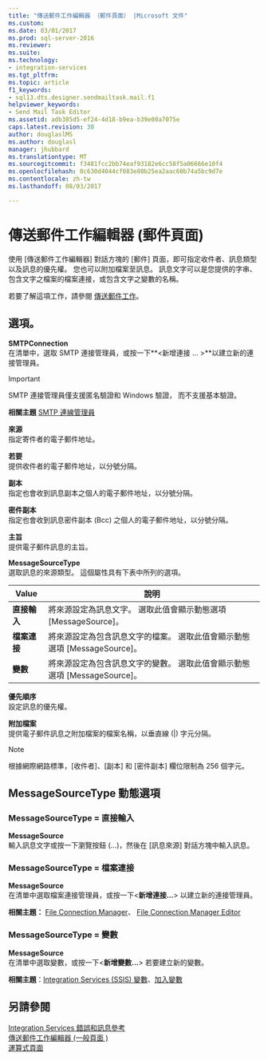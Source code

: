 ```yaml
---
title: "傳送郵件工作編輯器 （郵件頁面） |Microsoft 文件"
ms.custom: 
ms.date: 03/01/2017
ms.prod: sql-server-2016
ms.reviewer: 
ms.suite: 
ms.technology:
- integration-services
ms.tgt_pltfrm: 
ms.topic: article
f1_keywords:
- sql13.dts.designer.sendmailtask.mail.f1
helpviewer_keywords:
- Send Mail Task Editor
ms.assetid: adb385d5-ef24-4d18-b9ea-b39e00a7075e
caps.latest.revision: 30
author: douglaslMS
ms.author: douglasl
manager: jhubbard
ms.translationtype: MT
ms.sourcegitcommit: f3481fcc2bb74eaf93182e6cc58f5a06666e10f4
ms.openlocfilehash: 0c630d4044cf083e80b25ea2aac60b74a5bc9d7e
ms.contentlocale: zh-tw
ms.lasthandoff: 08/03/2017

---
```

# <a name="send-mail-task-editor-mail-page"></a>傳送郵件工作編輯器 (郵件頁面)
  使用 [傳送郵件工作編輯器] 對話方塊的 [郵件] 頁面，即可指定收件者、訊息類型以及訊息的優先權。 您也可以附加檔案至訊息。 訊息文字可以是您提供的字串、包含文字之檔案的檔案連接，或包含文字之變數的名稱。  
  
 若要了解這項工作，請參閱 [傳送郵件工作](../../integration-services/control-flow/send-mail-task.md)。  
  
## <a name="options"></a>選項。  
 **SMTPConnection**  
 在清單中，選取 SMTP 連接管理員，或按一下**\<新增連接 … >**以建立新的連接管理員。  
  
> [!IMPORTANT]  
>  SMTP 連接管理員僅支援匿名驗證和 Windows 驗證， 而不支援基本驗證。  
  
 **相關主題** [SMTP 連線管理員](../../integration-services/connection-manager/smtp-connection-manager.md)  
  
 **來源**  
 指定寄件者的電子郵件地址。  
  
 **若要**  
 提供收件者的電子郵件地址，以分號分隔。  
  
 **副本**  
 指定也會收到訊息副本之個人的電子郵件地址，以分號分隔。  
  
 **密件副本**  
 指定也會收到訊息密件副本 (Bcc) 之個人的電子郵件地址，以分號分隔。  
  
 **主旨**  
 提供電子郵件訊息的主旨。  
  
 **MessageSourceType**  
 選取訊息的來源類型。 這個屬性具有下表中所列的選項。  
  
|Value|說明|  
|-----------|-----------------|  
|**直接輸入**|將來源設定為訊息文字。 選取此值會顯示動態選項 [MessageSource]。|  
|**檔案連接**|將來源設定為包含訊息文字的檔案。 選取此值會顯示動態選項 [MessageSource]。|  
|**變數**|將來源設定為包含訊息文字的變數。 選取此值會顯示動態選項 [MessageSource]。|  
  
 **優先順序**  
 設定訊息的優先權。  
  
 **附加檔案**  
 提供電子郵件訊息之附加檔案的檔案名稱，以垂直線 (|) 字元分隔。  
  
> [!NOTE]  
>  根據網際網路標準，[收件者]、[副本] 和 [密件副本] 欄位限制為 256 個字元。  
  
## <a name="messagesourcetype-dynamic-options"></a>MessageSourceType 動態選項  
  
### <a name="messagesourcetype--direct-input"></a>MessageSourceType = 直接輸入  
 **MessageSource**  
 輸入訊息文字或按一下瀏覽按鈕 (…)，然後在 [訊息來源] 對話方塊中輸入訊息。  
  
### <a name="messagesourcetype--file-connection"></a>MessageSourceType = 檔案連接  
 **MessageSource**  
 在清單中選取檔案連接管理員，或按一下\<**新增連接...**> 以建立新的連接管理員。  
  
 **相關主題：** [File Connection Manager](../../integration-services/connection-manager/file-connection-manager.md)、 [File Connection Manager Editor](../../integration-services/connection-manager/file-connection-manager-editor.md)  
  
### <a name="messagesourcetype--variable"></a>MessageSourceType = 變數  
 **MessageSource**  
 在清單中選取變數，或按一下\<**新增變數...**> 若要建立新的變數。  
  
 **相關主題**：[Integration Services &#40;SSIS&#41; 變數](../../integration-services/integration-services-ssis-variables.md)、[加入變數](http://msdn.microsoft.com/library/d09b5d31-433f-4f7c-8c68-9df3a97785d5)  
  
## <a name="see-also"></a>另請參閱  
 [Integration Services 錯誤和訊息參考](../../integration-services/integration-services-error-and-message-reference.md)   
 [傳送郵件工作編輯器 &#40;一般頁面 &#41;](../../integration-services/control-flow/send-mail-task-editor-general-page.md)   
 [運算式頁面](../../integration-services/expressions/expressions-page.md)  
  
  
